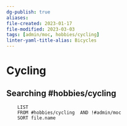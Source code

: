 ```yaml
---
dg-publish: true
aliases: 
file-created: 2023-01-17
file-modified: 2023-03-03
tags: [admin/moc, hobbies/cycling]
linter-yaml-title-alias: Bicycles
---
```


# Cycling

## Searching #hobbies/cycling

```dataview
	LIST
	FROM #hobbies/cycling  AND !#admin/moc
	SORT file.name
```
